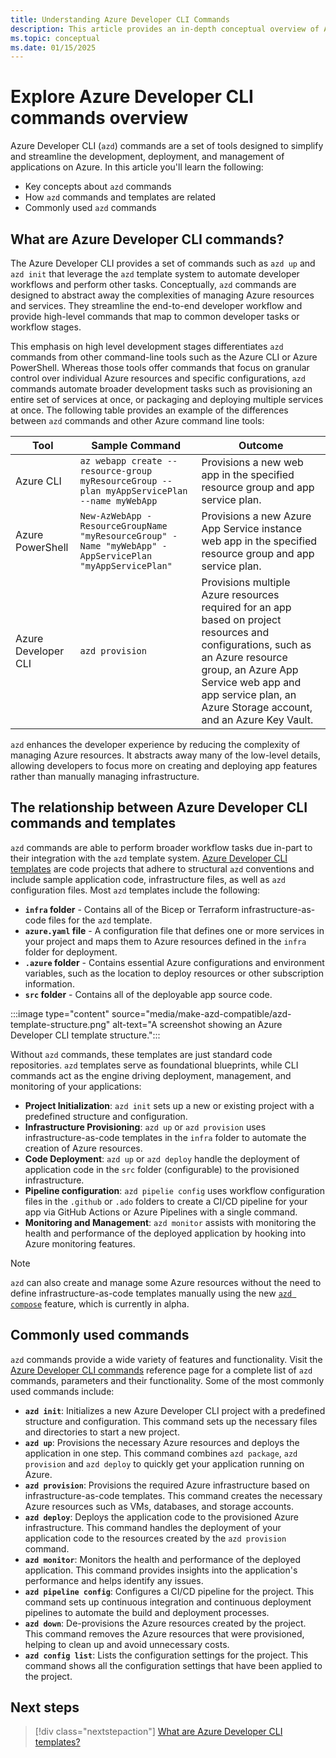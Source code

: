 ```yaml
---
title: Understanding Azure Developer CLI Commands
description: This article provides an in-depth conceptual overview of Azure Developer CLI commands, explores commonly used commands, and explains their relationship with Azure Developer CLI templates.
ms.topic: conceptual
ms.date: 01/15/2025
---
```


# Explore Azure Developer CLI commands overview

Azure Developer CLI (`azd`) commands are a set of tools designed to simplify and streamline the development, deployment, and management of applications on Azure. In this article you'll learn the following:

- Key concepts about `azd` commands
- How `azd` commands and templates are related
- Commonly used `azd` commands

## What are Azure Developer CLI commands?

The Azure Developer CLI provides a set of commands such as `azd up` and `azd init` that leverage the `azd` template system to automate developer workflows and perform other tasks. Conceptually, `azd` commands are designed to abstract away the complexities of managing Azure resources and services. They streamline the end-to-end developer workflow and provide high-level commands that map to common developer tasks or workflow stages.

This emphasis on high level development stages differentiates `azd` commands from other command-line tools such as the Azure CLI or Azure PowerShell. Whereas those tools offer commands that focus on granular control over individual Azure resources and specific configurations, `azd` commands automate broader development tasks such as provisioning an entire set of services at once, or packaging and deploying multiple services at once. The following table provides an example of the differences between `azd` commands and other Azure command line tools:

| Tool                | Sample Command                                                                 | Outcome                                                                                   |
|---------------------|------------------------------------------------------------------------------|-------------------------------------------------------------------------------------------|
| Azure CLI           | `az webapp create --resource-group myResourceGroup --plan myAppServicePlan --name myWebApp` | Provisions a new web app in the specified resource group and app service plan.            |
| Azure PowerShell    | `New-AzWebApp -ResourceGroupName "myResourceGroup" -Name "myWebApp" -AppServicePlan "myAppServicePlan"` | Provisions a new Azure App Service instance web app in the specified resource group and app service plan.            |
| Azure Developer CLI | `azd provision`                                                               | Provisions multiple Azure resources required for an app based on project resources and configurations, such as an Azure resource group, an Azure App Service web app and app service plan, an Azure Storage account, and an Azure Key Vault. |

`azd` enhances the developer experience by reducing the complexity of managing Azure resources. It abstracts away many of the low-level details, allowing developers to focus more on creating and deploying app features rather than manually managing infrastructure.

## The relationship between Azure Developer CLI commands and templates

`azd` commands are able to perform broader workflow tasks due in-part to their integration with the `azd` template system. [Azure Developer CLI templates](/azure/developer/azure-developer-cli/azd-templates) are code projects that adhere to structural `azd` conventions and include sample application code, infrastructure files, as well as `azd` configuration files. Most `azd` templates include the following:

- **`infra` folder** - Contains all of the Bicep or Terraform infrastructure-as-code files for the `azd` template.
- **`azure.yaml` file** - A configuration file that defines one or more services in your project and maps them to Azure resources defined in the `infra` folder for deployment.
- **`.azure` folder** - Contains essential Azure configurations and environment variables, such as the location to deploy resources or other subscription information.
- **`src` folder** - Contains all of the deployable app source code.

:::image type="content" source="media/make-azd-compatible/azd-template-structure.png" alt-text="A screenshot showing an Azure Developer CLI template structure.":::

Without `azd` commands, these templates are just standard code repositories. `azd` templates serve as foundational blueprints, while CLI commands act as the engine driving deployment, management, and monitoring of your applications:

- **Project Initialization**: `azd init` sets up a new or existing project with a predefined structure and configuration.
- **Infrastructure Provisioning**: `azd up` or `azd provision` uses infrastructure-as-code templates in the `infra` folder to automate the creation of Azure resources.
- **Code Deployment**: `azd up` or `azd deploy` handle the deployment of application code in the `src` folder (configurable) to the provisioned infrastructure.
- **Pipeline configuration**: `azd pipelie config` uses workflow configuration files in the `.github` or `.ado` folders to create a CI/CD pipeline for your app via GitHub Actions or Azure Pipelines with a single command.
- **Monitoring and Management**: `azd monitor` assists with monitoring the health and performance of the deployed application by hooking into Azure monitoring features.

> [!NOTE]
> `azd` can also create and manage some Azure resources without the need to define infrastructure-as-code templates manually using the new [`azd compose`](/azure/developer/azure-developer-cli/azd-compose) feature, which is currently in alpha.

## Commonly used commands

`azd` commands provide a wide variety of features and functionality. Visit the [Azure Developer CLI commands](/azure/developer/azure-developer-cli/reference) reference page for a complete list of `azd` commands, parameters and their functionality. Some of the most commonly used commands include:

- **`azd init`**: Initializes a new Azure Developer CLI project with a predefined structure and configuration. This command sets up the necessary files and directories to start a new project.
- **`azd up`**: Provisions the necessary Azure resources and deploys the application in one step. This command combines `azd package`, `azd provision` and `azd deploy` to quickly get your application running on Azure.
- **`azd provision`**: Provisions the required Azure infrastructure based on infrastructure-as-code templates. This command creates the necessary Azure resources such as VMs, databases, and storage accounts.
- **`azd deploy`**: Deploys the application code to the provisioned Azure infrastructure. This command handles the deployment of your application code to the resources created by the `azd provision` command.
- **`azd monitor`**: Monitors the health and performance of the deployed application. This command provides insights into the application's performance and helps identify any issues.
- **`azd pipeline config`**: Configures a CI/CD pipeline for the project. This command sets up continuous integration and continuous deployment pipelines to automate the build and deployment processes.
- **`azd down`**: De-provisions the Azure resources created by the project. This command removes the Azure resources that were provisioned, helping to clean up and avoid unnecessary costs.
- **`azd config list`**: Lists the configuration settings for the project. This command shows all the configuration settings that have been applied to the project.

## Next steps

> [!div class="nextstepaction"]
> [What are Azure Developer CLI templates?](./azd-templates.md)

